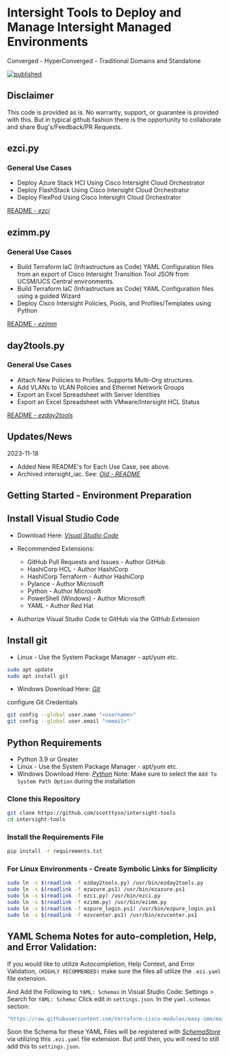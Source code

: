 # Intersight Tools to Deploy and Manage Intersight Managed Environments
Converged - HyperConverged - Traditional Domains and Standalone

[![published](https://static.production.devnetcloud.com/codeexchange/assets/images/devnet-published.svg)](https://developer.cisco.com/codeexchange/github/repo/scotttyso/intersight_iac)

## Disclaimer

This code is provided as is.  No warranty, support, or guarantee is provided with this.  But in typical github fashion there is the opportunity to collaborate and share Bug's/Feedback/PR Requests.

## ezci.py

### General Use Cases
* Deploy Azure Stack HCI Using Cisco Intersight Cloud Orchestrator
* Deploy FlashStack Using Cisco Intersight Cloud Orchestrator
* Deploy FlexPod Using Cisco Intersight Cloud Orchestrator

[README - *ezci*](https://github.com/scotttyso/intersight-tools/blob/master/README.ezci.md)

## ezimm.py

### General Use Cases
* Build Terraform IaC (Infrastructure as Code) YAML Configuration files from an export of Cisco Intersight Transition Tool JSON from UCSM/UCS Central environments.
* Build Terraform IaC (Infrastructure as Code) YAML Configuration files using a guided Wizard
* Deploy Cisco Intersight Policies, Pools, and Profiles/Templates using Python

[README - *ezimm*](https://github.com/scotttyso/intersight-tools/blob/master/README.ezimm.md)

## day2tools.py

### General Use Cases
* Attach New Policies to Profiles.  Supports Multi-Org structures.
* Add VLANs to VLAN Policies and Ethernet Network Groups
* Export an Excel Spreadsheet with Server Identities
* Export an Excel Spreadsheet with VMware/Intersight HCL Status

[README - *ezday2tools*](https://github.com/scotttyso/intersight-tools/blob/master/README.ezday2tools.md)

## Updates/News

2023-11-18
* Added New README's for Each Use Case, see above.
* Archived intersight_iac.  See: [*Old - README*](https://github.com/scotttyso/intersight-tools/blob/master/archive/README.md)

## Getting Started - Environment Preparation

## Install Visual Studio Code

- Download Here: [*Visual Studio Code*](https://code.visualstudio.com/Download)

- Recommended Extensions: 
  - GitHub Pull Requests and Issues - Author GitHub
  - HashiCorp HCL - Author HashiCorp
  - HashiCorp Terraform - Author HashiCorp
  - Pylance - Author Microsoft
  - Python - Author Microsoft
  - PowerShell (Windows) - Author Microsoft
  - YAML - Author Red Hat

- Authorize Visual Studio Code to GitHub via the GitHub Extension

## Install git

- Linux - Use the System Package Manager - apt/yum etc.

```bash
sudo apt update
sudo apt install git
```

- Windows Download Here: [*Git*](https://git-scm.com/download/win)

configure Git Credentials

```bash
git config --global user.name "<username>"   
git config --global user.email "<email>"
```

## Python Requirements

- Python 3.9 or Greater
- Linux - Use the System Package Manager - apt/yum etc.
- Windows Download Here: [*Python*](https://www.python.org/downloads/) 
  Note: Make sure to select the `Add To System Path Option` during the installation

### Clone this Repository

```bash
git clone https://github.com/scotttyso/intersight-tools
cd intersight-tools
```

### Install the Requirements File

```bash
pip install -r requirements.txt
```

### For Linux Environments - Create Symbolic Links for Simplicity

```bash
sudo ln -s $(readlink -f ezday2tools.py) /usr/bin/ezday2tools.py
sudo ln -s $(readlink -f ezazure.ps1) /usr/bin/ezazure.ps1
sudo ln -s $(readlink -f ezci.py) /usr/bin/ezci.py
sudo ln -s $(readlink -f ezimm.py) /usr/bin/ezimm.py
sudo ln -s $(readlink -f ezpure_login.ps1) /usr/bin/ezpure_login.ps1
sudo ln -s $(readlink -f ezvcenter.ps1) /usr/bin/ezvcenter.ps1
```

## YAML Schema Notes for auto-completion, Help, and Error Validation:

If you would like to utilize Autocompletion, Help Context, and Error Validation, `(HIGHLY RECOMMENDED)` make sure the files all utilize the `.ezi.yaml` file extension.

And Add the Following to `YAML: Schemas` in Visual Studio Code: Settings > Search for `YAML: Schema`: Click edit in `settings.json`.  In the `yaml.schemas` section:

```bash
"https://raw.githubusercontent.com/terraform-cisco-modules/easy-imm/main/yaml_schema/easy-imm.json": "*.ezi.yaml"
```

Soon the Schema for these YAML Files will be registered with [*SchemaStore*](https://github.com/SchemaStore/schemastore/blob/master/src/api/json/catalog.json) via utilizing this `.ezi.yaml` file extension.  But until then, you will need to still add this to `settings.json`.

